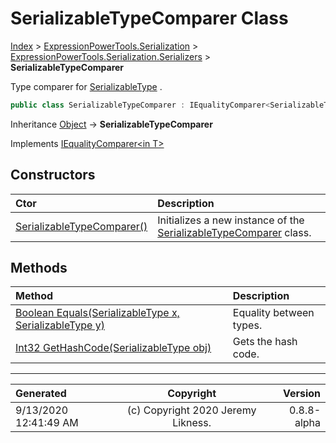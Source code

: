 ﻿# SerializableTypeComparer Class

[Index](../index.md) > [ExpressionPowerTools.Serialization](ExpressionPowerTools.Serialization.a.md) > [ExpressionPowerTools.Serialization.Serializers](ExpressionPowerTools.Serialization.Serializers.n.md) > **SerializableTypeComparer**

Type comparer for [SerializableType](ExpressionPowerTools.Serialization.Serializers.SerializableType.cs.md) .

```csharp
public class SerializableTypeComparer : IEqualityComparer<SerializableType>
```

Inheritance [Object](https://docs.microsoft.com/dotnet/api/system.object) → **SerializableTypeComparer**

Implements  [IEqualityComparer&lt;in T>](https://docs.microsoft.com/dotnet/api/system.collections.generic.iequalitycomparer-1) 

## Constructors

| Ctor | Description |
| :-- | :-- |
| [SerializableTypeComparer()](ExpressionPowerTools.Serialization.Serializers.SerializableTypeComparer.ctor.md#serializabletypecomparer) | Initializes a new instance of the [SerializableTypeComparer](ExpressionPowerTools.Serialization.Serializers.SerializableTypeComparer.cs.md) class. |
## Methods

| Method | Description |
| :-- | :-- |
| [Boolean Equals(SerializableType x, SerializableType y)](ExpressionPowerTools.Serialization.Serializers.SerializableTypeComparer.Equals.m.md) | Equality between types. |
| [Int32 GetHashCode(SerializableType obj)](ExpressionPowerTools.Serialization.Serializers.SerializableTypeComparer.GetHashCode.m.md) | Gets the hash code. |

---

| Generated | Copyright | Version |
| :-- | :-: | --: |
| 9/13/2020 12:41:49 AM | (c) Copyright 2020 Jeremy Likness. | 0.8.8-alpha |
